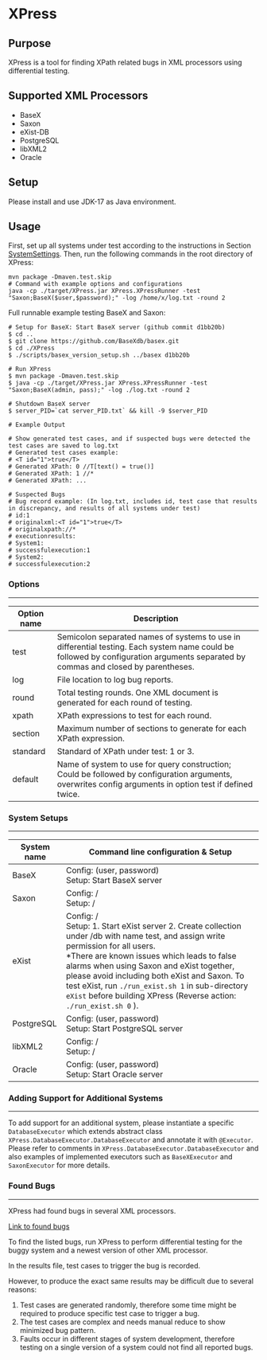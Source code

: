 # XPress

## Purpose

XPress is a tool for finding XPath related bugs in XML processors using differential testing. 

## Supported XML Processors

- BaseX
- Saxon
- eXist-DB
- PostgreSQL
- libXML2
- Oracle

## Setup
Please install and use JDK-17 as Java environment. 

## Usage

First, set up all systems under test according to the instructions in Section [SystemSettings](#system-setups).
Then, run the following commands in the root directory of XPress:

```
mvn package -Dmaven.test.skip
# Command with example options and configurations
java -cp ./target/XPress.jar XPress.XPressRunner -test "Saxon;BaseX($user,$password);" -log /home/x/log.txt -round 2
```

Full runnable example testing BaseX and Saxon:

```
# Setup for BaseX: Start BaseX server (github commit d1bb20b)
$ cd ..
$ git clone https://github.com/BaseXdb/basex.git
$ cd ./XPress
$ ./scripts/basex_version_setup.sh ../basex d1bb20b

# Run XPress
$ mvn package -Dmaven.test.skip
$ java -cp ./target/XPress.jar XPress.XPressRunner -test "Saxon;BaseX(admin, pass);" -log ./log.txt -round 2

# Shutdown BaseX server
$ server_PID=`cat server_PID.txt` && kill -9 $server_PID

# Example Output

# Show generated test cases, and if suspected bugs were detected the test cases are saved to log.txt
# Generated test cases example:
# <T id="1">true</T> 
# Generated XPath: 0 //T[text() = true()]
# Generated XPath: 1 //*
# Generated XPath: ...

# Suspected Bugs
# Bug record example: (In log.txt, includes id, test case that results in discrepancy, and results of all systems under test)
# id:1
# originalxml:<T id="1">true</T>
# originalxpath://*
# executionresults:
# System1:
# successfulexecution:1
# System2:
# successfulexecution:2
```

### Options

___

| Option name | Description                                                  |
| ----------- | ------------------------------------------------------------ |
| test        | Semicolon separated names of systems to use in differential testing. Each system name could be followed by configuration arguments separated by commas and closed by parentheses. |
| log         | File location to log bug reports.                            |
| round       | Total testing rounds. One XML document is generated for each round of testing. |
| xpath       | XPath expressions to test for each round.                    |
| section     | Maximum number of sections to generate for each XPath expression. |
| standard    | Standard of XPath under test: 1 or 3.                        |
| default     | Name of system to use for query construction; Could be followed by configuration arguments, overwrites config arguments in option test if defined twice. |

### System Setups

___

| System name | Command line configuration & Setup                           |
| ----------- | ------------------------------------------------------------ |
| BaseX       | Config: (user, password)<br />Setup: Start BaseX server      |
| Saxon       | Config: /<br />Setup: /                                      |
| eXist       | Config: /<br />Setup: 1. Start eXist  server 2. Create collection under /db with name test, and assign write permission for all users.<br />*There are known issues which leads to false alarms when using Saxon and eXist together, please avoid including both eXist and Saxon. To test eXist, run `./run_exist.sh 1` in sub-directory `eXist` before building XPress (Reverse action:  `./run_exist.sh 0` ). |
| PostgreSQL  | Config: (user, password)<br />Setup: Start PostgreSQL server |
| libXML2     | Config: /<br />Setup: /                                      |
| Oracle      | Config: (user, password)<br />Setup: Start Oracle server     |

### Adding Support for Additional Systems

____

To add support for an additional system, please instantiate a specific `DatabaseExecutor` which extends abstract class `XPress.DatabaseExecutor.DatabaseExecutor` and annotate it with `@Executor`. Please refer to comments in `XPress.DatabaseExecutor.DatabaseExecutor` and also examples of implemented executors such as `BaseXExecutor` and `SaxonExecutor` for more details.

### Found Bugs

____

XPress had found bugs in several XML processors. 

[Link to found bugs](./docs/Found&#32;Bugs.md)

To find the listed bugs, run XPress to perform differential testing for the buggy system and a newest version of other XML processor. 

In the results file, test cases to trigger the bug is recorded. 

However, to produce the exact same results may be difficult due to several reasons: 

1. Test cases are generated randomly, therefore some time might be required to produce specific test case to trigger a bug.
2. The test cases are complex and needs manual reduce to show minimized bug pattern.
3. Faults occur in different stages of system development, therefore testing on a single version of a system could not find all reported bugs. 
